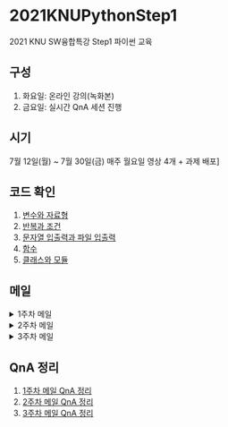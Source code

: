 # 2021KNUPythonStep1
2021 KNU SW융합특강 Step1 파이썬 교육 

## 구성
1. 화요일: 온라인 강의(녹화본)
2. 금요일: 실시간 QnA 세션 진행

## 시기
7월 12일(월) ~ 7월 30일(금) 매주 월요일 영상 4개 + 과제 배포]

## 코드 확인
1. [변수와 자료형](2.variables+datatypes)
2. [반복과 조건](3.recursion+condition)
3. [문자열 입출력과 파일 입출력](4.input+print+file)
4. [함수](5.function)
5. [클래스와 모듈](6.class+module)

## 메일
<details>
<summary>1주차 메일</summary>
<div markdown="1">       

안녕하세요 이번 파이썬 교육을 진행하게된 (주)해달프로그래밍의 최강민입니다 :)

파이썬을 왜 배워야하는지, 파이썬을 배워서 어떤걸 하는지 깨달으시는데 도움이 되실 강의라 생각됩니다.

Step 1은 파이썬 기초과정으로 진행되고, 하위권이 중위권으로 점프할 수 있는 강의로 기획/설계되었습니다.

3주간 녹화강의로 강의자료가 베포되고, 교육을 들으시고 과제를 제출해주시면 됩니다.

현재 진행되는 교육에 있어 변경사항이 생기면 메일을 통해 소통할 예정입니다.

궁금한 부분 생기시면 이 메일로 연락 부탁드립니다 :)
현재 **금요일 QnA세션**은 오전 10시에 인원이 더 많아 **오전 10시**에 진행할 예정입니다.
참여 링크 관련해서 추후 링크 보내겠습니다 :)

아래 **교육영상자료**, **과제안내자료** 참고부탁드리고,

여러분들의 원하시는 목표를 달성하는 시간이 되면 좋겠습니다.

**교육영상자료**

1. 오픈소스 프로그래밍이란? : [https://youtu.be/nMGIWJRhOMQ](https://youtu.be/nMGIWJRhOMQ)
2. 개발환경세팅(윈도우 10) : [https://youtu.be/2dCWSe_kksg](https://youtu.be/2dCWSe_kksg)
3. 변수, 자료형 개념 + 변수 실습 : [https://youtu.be/wAWeOXpN634](https://youtu.be/wAWeOXpN634)
4. 숫자, 불 실습 : [https://youtu.be/aqVTc4q09FA](https://youtu.be/aqVTc4q09FA)
5. 리스트 실습 : [https://youtu.be/kiXyF_hdZEU](https://youtu.be/kiXyF_hdZEU)
6. 문자열 실습 : [https://youtu.be/7PxTHEk2RDI](https://youtu.be/7PxTHEk2RDI)

**과제안내자료**

1주차 과제 문서 : [https://github.com/haedalprogramming/2021KNUPythonStep1/blob/master/assignment/week1_assignment.md](https://github.com/haedalprogramming/2021KNUPythonStep1/blob/master/assignment/week1_assignment.md)
</div>
</details>

<details>
<summary>2주차 메일</summary>
<div markdown="2">       
안녕하세요 (주)해달프로그래밍의 최강민입니다 :)
2주차 강의 자료를 준비했습니다

비대면으로 교육을 진행하여 소통에 있어 아쉬운 부분이 많았지만,
지난 금요일에 QnA를 통해 목소리를 직접 들으니 좋았습니다 :)
파이썬 강의를 따라오며 기초가 탄탄해지는 시간이 되시길 바랍니다.

돌아오는 금요일 QnA세션은 오전 10시에 진행될 예정입니다.
참가하셔 프로그래밍, 진로 등 다양한 질문들 해주시면
도움될 이야기, 꿀팁 들을 정리해드리겠습니다.

아래 QnA영상자료, 교육영상자료, 과제안내자료 참고부탁드립니다.

1주차 QnA영상자료
1. Step1 1주차 QnA 영상본 : https://youtu.be/rlW9_kZDP8c
 
2주차 교육영상자료
1. Github으로 코드 관리하자 : https://youtu.be/KyUmi4tk9_g
2. 프로그램의 흐름 개념 + 순차, for문 실습 : https://youtu.be/b43rtwxN4ug
3. while문, 이중for문, if, if-elif-else문 실습 : https://youtu.be/fF3cXww4hHY

과제안내자료
1. 2주차 과제 문서 : https://github.com/haedalprogramming/2021KNUPythonStep1/blob/master/assignment/week2_assignment.md
</div>
</details>

<details>
<summary>3주차 메일</summary>
<div markdown="3">       
안녕하세요 (주)해달프로그래밍의 최강민입니다 :)
3주 차 강의 자료 보냅니다

이번 주로 SW융합특강 Step 1 교육이 마무리됩니다.
프로그래밍 기본기를 다지는 시간이 되셨을 거로 생각합니다.
비대면으로 진행하며 장점과 약점인 부분들이 있었다 생각됩니다.

수료 여부가 정해지고, 과제 해설 강의를 보내드릴 예정입니다.

이번 주 금요일 오후 3시에 QnA를 진행할 예정입니다.
QnA 링크와 수료 여부 관련해 다시 공지드리겠습니다.

아래 QnA 영상자료, 교육 영상자료, 과제안내자료 참고 부탁드립니다.

2주차 QnA영상자료
1. Step1 2주차 QnA 영상본 : https://youtu.be/Si-3QLICpg8
 
3주차 교육영상자료
1. Input+print+file 실습 : https://youtu.be/IjsCXtXacPs
2. 함수, 클래스, 모듈 개념 : https://youtu.be/6yWh83jSY7E
3. 함수 실습 : https://youtu.be/qJ0G0aUwFTc
4. 클래스 실습 : https://youtu.be/cOMrZGYkerY
5. 모듈, 패키지 실습 : https://youtu.be/0luKKly4WKc

과제안내자료
1. 3주차 과제 문서 : https://github.com/haedalprogramming/2021KNUPythonStep1/blob/master/assignment/week3_assignment.md
</div>
</details>

## QnA 정리
1. [1주차 메일 QnA 정리](https://haedalpro.notion.site/1-QnA-486f21e3814348f5b80ace13687ebc80)
2. [2주차 메일 QnA 정리](https://haedalpro.notion.site/2-QnA-d5f563ff36d8481f97ce8b844982220a)
3. [3주차 메일 QnA 정리](https://haedalpro.notion.site/3-QnA-39de432e67ce45658ed06ac70d01deb7)